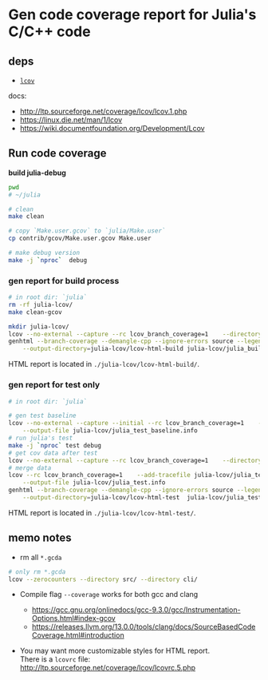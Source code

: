 # Gen code coverage report for Julia's C/C++ code

## deps
- [`lcov`](http://ltp.sourceforge.net/coverage/lcov.php)

docs:
- http://ltp.sourceforge.net/coverage/lcov/lcov.1.php
- https://linux.die.net/man/1/lcov
- https://wiki.documentfoundation.org/Development/Lcov


## Run code coverage

**build julia-debug**
```sh
pwd
# ~/julia

# clean
make clean

# copy `Make.user.gcov` to `julia/Make.user`
cp contrib/gcov/Make.user.gcov Make.user

# make debug version
make -j `nproc`  debug
```


### gen report for build process

```sh
# in root dir: `julia`
rm -rf julia-lcov/
make clean-gcov

mkdir julia-lcov/
lcov --no-external --capture --rc lcov_branch_coverage=1    --directory src/ --directory cli/ --output-file julia-lcov/julia_build.info
genhtml --branch-coverage --demangle-cpp --ignore-errors source --legend --title "[build process] commit `git rev-parse HEAD`" \
    --output-directory=julia-lcov/lcov-html-build julia-lcov/julia_build.info
```

HTML report is located in `./julia-lcov/lcov-html-build/`.


### gen report for test only

```sh
# in root dir: `julia`

# gen test baseline
lcov --no-external --capture --initial --rc lcov_branch_coverage=1    --directory src/ --directory cli/ \
    --output-file julia-lcov/julia_test_baseline.info
# run julia's test
make -j `nproc` test debug
# get cov data after test
lcov --no-external --capture --rc lcov_branch_coverage=1    --directory src/ --directory cli/ --output-file julia-lcov/julia_test_end.info
# merge data
lcov --rc lcov_branch_coverage=1    --add-tracefile julia-lcov/julia_test_baseline.info  --add-tracefile julia-lcov/julia_test_end.info \
    --output-file julia-lcov/julia_test.info
genhtml --branch-coverage --demangle-cpp --ignore-errors source --legend --title "[test only] commit `git rev-parse HEAD`" \
    --output-directory=julia-lcov/lcov-html-test  julia-lcov/julia_test.info
```

HTML report is located in `./julia-lcov/lcov-html-test/`.


## memo notes

- rm all `*.gcda`
```sh
# only rm *.gcda
lcov --zerocounters --directory src/ --directory cli/
```

- Compile flag `--coverage` works for both gcc and clang
    - https://gcc.gnu.org/onlinedocs/gcc-9.3.0/gcc/Instrumentation-Options.html#index-gcov
    - https://releases.llvm.org/13.0.0/tools/clang/docs/SourceBasedCodeCoverage.html#introduction

- You may want more customizable styles for HTML report.  
    There is a `lcovrc` file: http://ltp.sourceforge.net/coverage/lcov/lcovrc.5.php
